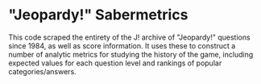 # "Jeopardy!" Sabermetrics

This code scraped the entirety of the J! archive of "Jeopardy!" questions since 1984, as well as score information.  It uses these to construct a number of analytic metrics for studying the history of the game, including expected values for each question level and rankings of popular categories/answers.